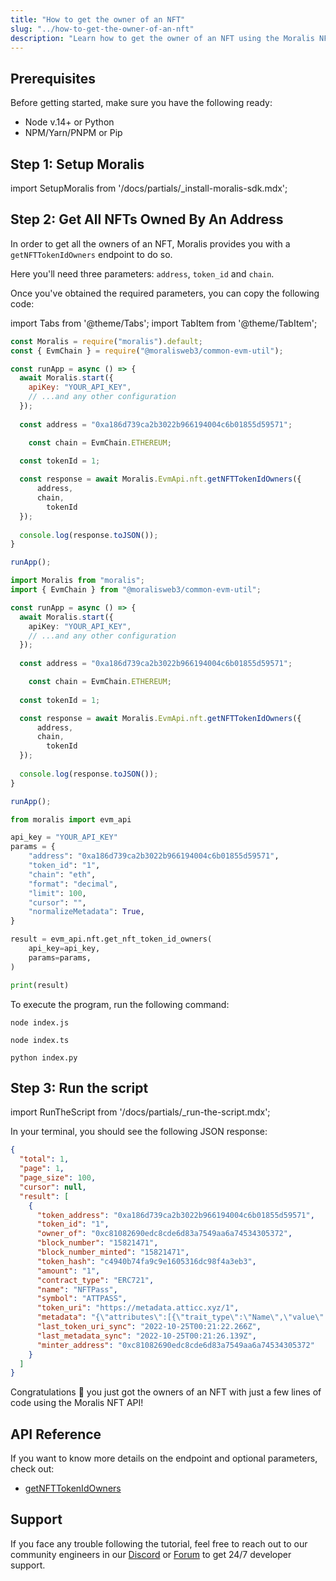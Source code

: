 ```yaml
---
title: "How to get the owner of an NFT"
slug: "../how-to-get-the-owner-of-an-nft"
description: "Learn how to get the owner of an NFT using the Moralis NFT API."
---
```

## Prerequisites

Before getting started, make sure you have the following ready:

- Node v.14+ or Python
- NPM/Yarn/PNPM or Pip

## Step 1: Setup Moralis

import SetupMoralis from '/docs/partials/_install-moralis-sdk.mdx';

<SetupMoralis node="moralis @moralisweb3/common-evm-util" python="moralis" />

## Step 2: Get All NFTs Owned By An Address

In order to get all the owners of an NFT, Moralis provides you with a `getNFTTokenIdOwners` endpoint to do so.

Here you'll need three parameters: `address`, `token_id` and `chain`.

Once you've obtained the required parameters, you can copy the following code:

import Tabs from '@theme/Tabs';
import TabItem from '@theme/TabItem';

<Tabs groupId="programming-language">
  <TabItem value="javascript" label="index.js (JavaScript)" default>

```javascript index.js
const Moralis = require("moralis").default;
const { EvmChain } = require("@moralisweb3/common-evm-util");

const runApp = async () => {
  await Moralis.start({
    apiKey: "YOUR_API_KEY",
    // ...and any other configuration
  });
  
  const address = "0xa186d739ca2b3022b966194004c6b01855d59571";

	const chain = EvmChain.ETHEREUM;
  
  const tokenId = 1;

  const response = await Moralis.EvmApi.nft.getNFTTokenIdOwners({
      address,
      chain,
   		tokenId
  });
  
  console.log(response.toJSON());
}

runApp();
```

</TabItem>
<TabItem value="typescript" label="index.ts (TypeScript)">

```typescript index.ts
import Moralis from "moralis";
import { EvmChain } from "@moralisweb3/common-evm-util";

const runApp = async () => {
  await Moralis.start({
    apiKey: "YOUR_API_KEY",
    // ...and any other configuration
  });
  
  const address = "0xa186d739ca2b3022b966194004c6b01855d59571";

	const chain = EvmChain.ETHEREUM;
  
  const tokenId = 1;

  const response = await Moralis.EvmApi.nft.getNFTTokenIdOwners({
      address,
      chain,
   		tokenId
  });
  
  console.log(response.toJSON());
}

runApp();
```

</TabItem>
<TabItem value="python" label="index.py (Python)">

```python index.py
from moralis import evm_api

api_key = "YOUR_API_KEY"
params = {
    "address": "0xa186d739ca2b3022b966194004c6b01855d59571", 
    "token_id": "1", 
    "chain": "eth", 
    "format": "decimal", 
    "limit": 100, 
    "cursor": "", 
    "normalizeMetadata": True, 
}

result = evm_api.nft.get_nft_token_id_owners(
    api_key=api_key,
    params=params,
)

print(result)
```

</TabItem>
</Tabs>



To execute the program, run the following command:

```shell Shell (Javascript)
node index.js
```
```shell Shell (Typescript)
node index.ts
```
```Text Shell (Python)
python index.py
```



## Step 3: Run the script

import RunTheScript from '/docs/partials/_run-the-script.mdx';

<RunTheScript />

In your terminal, you should see the following JSON response:

```json
{
  "total": 1,
  "page": 1,
  "page_size": 100,
  "cursor": null,
  "result": [
    {
      "token_address": "0xa186d739ca2b3022b966194004c6b01855d59571",
      "token_id": "1",
      "owner_of": "0xc81082690edc8cde6d83a7549aa6a74534305372",
      "block_number": "15821471",
      "block_number_minted": "15821471",
      "token_hash": "c4940b74fa9c9e1605316dc98f4a3eb3",
      "amount": "1",
      "contract_type": "ERC721",
      "name": "NFTPass",
      "symbol": "ATTPASS",
      "token_uri": "https://metadata.atticc.xyz/1",
      "metadata": "{\"attributes\":[{\"trait_type\":\"Name\",\"value\":\"Atticc Early Adopter Pass\"},{\"trait_type\":\"Category\",\"value\":\"Early Adopter Pass\"},{\"trait_type\":\"Number of Seats\",\"value\":\"5555\",\"display_type\":\"number\"},{\"trait_type\":\"Royalty\",\"value\":\"0\",\"display_type\":\"number\"}],\"image\":\"https://media.atticc.xyz/Pass1.png\"}",
      "last_token_uri_sync": "2022-10-25T00:21:22.266Z",
      "last_metadata_sync": "2022-10-25T00:21:26.139Z",
      "minter_address": "0xc81082690edc8cde6d83a7549aa6a74534305372"
    }
  ]
}
```

Congratulations 🥳 you just got the owners of an NFT with just a few lines of code using the Moralis NFT API!

## API Reference

If you want to know more details on the endpoint and optional parameters, check out:

- [getNFTTokenIdOwners](https://docs.moralis.io/reference/getnfttokenidowners)

## Support

If you face any trouble following the tutorial, feel free to reach out to our community engineers in our [Discord](https://moralis.io/discord) or [Forum](https://forum.moralis.io) to get 24/7 developer support.